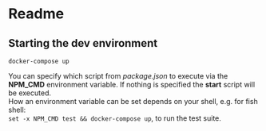 # Readme
## Starting the dev environment
`docker-compose up`  

You can specify which script from *package.json* to execute via the **NPM_CMD** environment variable. If nothing is specified the **start** script will be executed.  
How an environment variable can be set depends on your shell, e.g. for fish shell:  
`set -x NPM_CMD test && docker-compose up`, to run the test suite.
